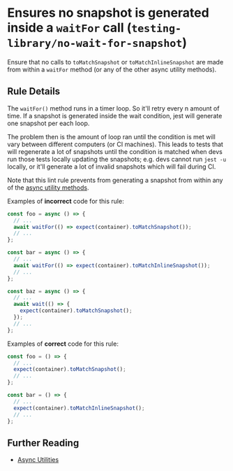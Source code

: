 # Ensures no snapshot is generated inside a `waitFor` call (`testing-library/no-wait-for-snapshot`)

Ensure that no calls to `toMatchSnapshot` or `toMatchInlineSnapshot` are made from within a `waitFor` method (or any of the other async utility methods).

## Rule Details

The `waitFor()` method runs in a timer loop. So it'll retry every n amount of time.
If a snapshot is generated inside the wait condition, jest will generate one snapshot per each loop.

The problem then is the amount of loop ran until the condition is met will vary between different computers (or CI machines). This leads to tests that will regenerate a lot of snapshots until the condition is matched when devs run those tests locally updating the snapshots; e.g. devs cannot run `jest -u` locally, or it'll generate a lot of invalid snapshots which will fail during CI.

Note that this lint rule prevents from generating a snapshot from within any of the [async utility methods](https://testing-library.com/docs/dom-testing-library/api-async).

Examples of **incorrect** code for this rule:

```js
const foo = async () => {
  // ...
  await waitFor(() => expect(container).toMatchSnapshot());
  // ...
};

const bar = async () => {
  // ...
  await waitFor(() => expect(container).toMatchInlineSnapshot());
  // ...
};

const baz = async () => {
  // ...
  await wait(() => {
    expect(container).toMatchSnapshot();
  });
  // ...
};
```

Examples of **correct** code for this rule:

```js
const foo = () => {
  // ...
  expect(container).toMatchSnapshot();
  // ...
};

const bar = () => {
  // ...
  expect(container).toMatchInlineSnapshot();
  // ...
};
```

## Further Reading

- [Async Utilities](https://testing-library.com/docs/dom-testing-library/api-async)
